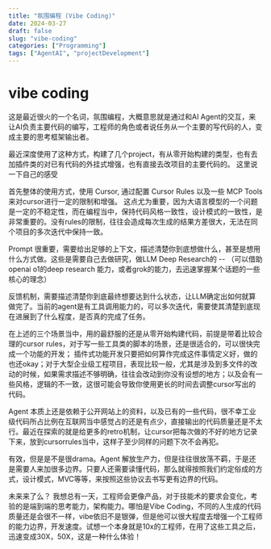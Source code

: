 ```yaml
---
title: "氛围编程 (Vibe Coding)"
date: 2024-03-27
draft: false
slug: "vibe-coding"
categories: ["Programming"]
tags: ["AgentAI", "projectDevelopment"]
---
```


# vibe coding

这是最近很火的一个名词，氛围编程，大概意思就是通过和AI Agent的交互，来让AI负责主要代码的编写，工程师的角色或者说任务从一个主要的写代码的人，变成主要的思考框架输出者。 

最近深度使用了这种方式，构建了几个project，有从零开始构建的类型，也有去加插件类的对已有代码的外挂式增强，也有直接去改项目的主要代码的。 这里说一下自己的感受

首先整体的使用方式，使用 Cursor, 通过配置 Cursor Rules 以及一些 MCP Tools 来对cursor进行一定的限制和增强。 这点尤为重要，因为大语言模型的一个问题是一定的不稳定性，而在编程当中，保持代码风格一致性，设计模式的一致性，是非常重要的。没有rules的限制，往往会造成每次生成的结果方差很大，无法在同个项目的多次迭代中保持一致。 

Prompt 很重要，需要给出足够的上下文，描述清楚你到底想做什么，甚至是想用什么方式做。这些是需要自己去做研究，做LLM Deep Research的 -- （可以借助openai o1的deep research 能力，或者grok的能力，去迅速掌握某个话题的一些核心的理念） 

反馈机制，需要描述清楚你到底最终想要达到什么状态，让LLM确定出如何就算做完了。当前的agent是有工具调用能力的，可以多次迭代，需要使其清楚到底现在进展到了什么程度，是否真的完成了任务。 

在上述的三个场景当中，用的最舒服的还是从零开始构建代码，前提是带着比较合理的cursor rules，对于写一些工具类的脚本的场景，还是很适合的，可以很快完成一个功能的开发； 插件式功能开发只要把如何算作完成这件事情定义好，做的也还okay；对于大型企业级工程项目，表现比较一般，尤其是涉及到多文件的改动的时候，如果需求描述不够明确，往往会改动到你没有设想的地方；以及会有一些风格，逻辑的不一致，这很可能会导致你使用更长的时间去调整cursor写出的代码。 

Agent 本质上还是依赖于公开网站上的资料，以及已有的一些代码，很不幸工业级代码所占比例在互联网当中感觉占的还是有点少，直接输出的代码质量还是不太行。最近在探索的就是给更多的retro机制，让cursor把每次做的不好的地方记录下来，放到cursorrules当中，这样子至少同样的问题下次不会再犯。 

有效，但是是不是很drama。Agent 解放生产力，但是往往很放荡不羁，于是还是需要人来加很多边界。只要人还需要读懂代码，那么就得按照我们约定俗成的方式，设计模式，MVC等等，来按照这些协议去书写更有边界的代码。

未来来了么？ 我想总有一天，工程师会更像产品，对于技能术的要求会变化，考验的是端到端的思考能力，架构能力。哪怕是Vibe Coding，不同的人生成的代码质量还是会很不一样，vibe依旧不是银弹，但是他可以很大程度去增强一个工程师的能力边界，开发速度。试想一个本身就是10x的工程师，在用了这些工具之后，迅速变成30X，50X，这是一种什么体验！ 